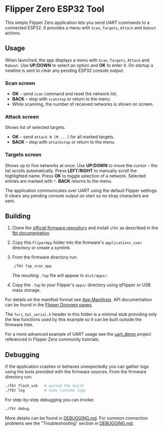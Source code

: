 # Flipper Zero ESP32 Tool

This simple Flipper Zero application lets you send UART commands to a connected ESP32. It provides a menu with `Scan`, `Targets`, `Attack` and `Raboot` actions.

## Usage

When launched, the app displays a menu with `Scan`, `Targets`, `Attack` and `Raboot`. Use **UP**/**DOWN** to select an option and **OK** to enter it. On startup a newline is sent to clear any pending ESP32 console output.

### Scan screen

* **OK** – send `scan` command and reset the network list.
* **BACK** – stop with `scanstop` or return to the menu.
* While scanning, the number of received networks is shown on screen.

### Attack screen

Shows list of selected targets. 
* **OK** – send `attack N [M ...]` for all marked targets.
* **BACK** – stop with `attackstop` or return to the menu.

### Targets screen

Shows up to five networks at once. Use **UP**/**DOWN** to move the cursor – the list scrolls automatically. Press **LEFT**/**RIGHT** to manually scroll the highlighted name. Press **OK** to toggle selection of a network. Selected entries are marked with `*`. **BACK** returns to the menu.

The application communicates over UART using the default Flipper settings. It clears any pending console output on start so no stray characters are sent.

## Building

1. Clone the [official firmware repository](https://github.com/flipperdevices/flipperzero-firmware) and install `ufbt` as described in the [fbt documentation](https://github.com/flipperdevices/flipperzero-firmware/blob/dev/documentation/fbt.md).
2. Copy this `FliperApp` folder into the firmware's `applications_user` directory or create a symlink.
3. From the firmware directory run:

   ```bash
   ./fbt fap_scan_app
   ```

   The resulting `.fap` file will appear in `dist/apps/`.
4. Copy the `.fap` to your Flipper's `apps/` directory using qFlipper or USB mass storage.

For details on the manifest format see [App Manifests](https://github.com/flipperdevices/flipperzero-firmware/blob/dev/documentation/AppManifests.md). API documentation can be found in the [Flipper Doxygen pages](https://developer.flipper.net/flipperzero/doxygen/).

The `furi_hal_serial.h` header in this folder is a minimal stub providing only
the few functions used by this example so it can be built outside the firmware
tree.

For a more advanced example of UART usage see the
[uart_demo](https://github.com/jamisonderek/flipper-zero-tutorials/tree/main/gpio/uart_demo)
project referenced in Flipper Zero community tutorials.

## Debugging

If the application crashes or behaves unexpectedly you can gather logs using the
tools provided with the firmware sources. From the firmware directory run:

```bash
./fbt flash_usb   # upload the build
./fbt log         # view runtime logs
```

For step-by-step debugging you can invoke:

```bash
./fbt debug
```

More details can be found in [DEBUGGING.md](DEBUGGING.md).
For common connection problems see the "Troubleshooting" section in [DEBUGGING.md](DEBUGGING.md).
